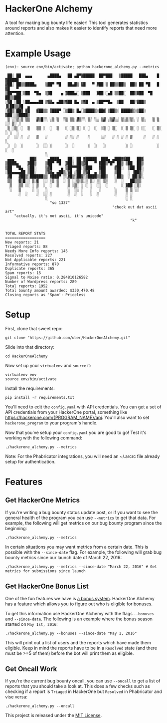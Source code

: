 # HackerOne Alchemy
A tool for making bug bounty life easier! This tool generates statistics around reports and also makes it easier to identify reports that need more attention.

# Example Usage
```
(env)~ source env/bin/activate; python hackerone_alchemy.py --metrics

 ██░ ██  ▄▄▄       ▄████▄   ██ ▄█▀▓█████  ██▀███   ▒█████   ███▄    █ ▓█████ 
▓██░ ██▒▒████▄    ▒██▀ ▀█   ██▄█▒ ▓█   ▀ ▓██ ▒ ██▒▒██▒  ██▒ ██ ▀█   █ ▓█   ▀ 
▒██▀▀██░▒██  ▀█▄  ▒▓█    ▄ ▓███▄░ ▒███   ▓██ ░▄█ ▒▒██░  ██▒▓██  ▀█ ██▒▒███   
░▓█ ░██ ░██▄▄▄▄██ ▒▓▓▄ ▄██▒▓██ █▄ ▒▓█  ▄ ▒██▀▀█▄  ▒██   ██░▓██▒  ▐▌██▒▒▓█  ▄ 
░▓█▒░██▓ ▓█   ▓██▒▒ ▓███▀ ░▒██▒ █▄░▒████▒░██▓ ▒██▒░ ████▓▒░▒██░   ▓██░░▒████▒
 ▒ ░░▒░▒ ▒▒   ▓▒█░░ ░▒ ▒  ░▒ ▒▒ ▓▒░░ ▒░ ░░ ▒▓ ░▒▓░░ ▒░▒░▒░ ░ ▒░   ▒ ▒ ░░ ▒░ ░
 ▒ ░▒░ ░  ▒   ▒▒ ░  ░  ▒   ░ ░▒ ▒░ ░ ░  ░  ░▒ ░ ▒░  ░ ▒ ▒░ ░ ░░   ░ ▒░ ░ ░  ░
 ░  ░░ ░  ░   ▒   ░        ░ ░░ ░    ░     ░░   ░ ░ ░ ░ ▒     ░   ░ ░    ░   
 ░  ░  ░      ░  ░░ ░      ░  ░      ░  ░   ░         ░ ░           ░    ░  ░
                  ░                                                          
 ▄▄▄       ██▓     ▄████▄   ██░ ██ ▓█████  ███▄ ▄███▓▓██   ██▓               
▒████▄    ▓██▒    ▒██▀ ▀█  ▓██░ ██▒▓█   ▀ ▓██▒▀█▀ ██▒ ▒██  ██▒               
▒██  ▀█▄  ▒██░    ▒▓█    ▄ ▒██▀▀██░▒███   ▓██    ▓██░  ▒██ ██░               
░██▄▄▄▄██ ▒██░    ▒▓▓▄ ▄██▒░▓█ ░██ ▒▓█  ▄ ▒██    ▒██   ░ ▐██▓░               
 ▓█   ▓██▒░██████▒▒ ▓███▀ ░░▓█▒░██▓░▒████▒▒██▒   ░██▒  ░ ██▒▓░               
 ▒▒   ▓▒█░░ ▒░▓  ░░ ░▒ ▒  ░ ▒ ░░▒░▒░░ ▒░ ░░ ▒░   ░  ░   ██▒▒▒                
  ▒   ▒▒ ░░ ░ ▒  ░  ░  ▒    ▒ ░▒░ ░ ░ ░  ░░  ░      ░ ▓██ ░▒░                
  ░   ▒     ░ ░   ░         ░  ░░ ░   ░   ░      ░    ▒ ▒ ░░                 
      ░  ░    ░  ░░ ░       ░  ░  ░   ░  ░       ░    ░ ░                    
                  ░                                   ░ ░                    
                    "so 1337"
                                                "check out dat ascii art"
    "actually, it's not ascii, it's unicode"
                                                        "k"


TOTAL REPORT STATS
==================
New reports: 21
Triaged reports: 88
Needs More Info reports: 145
Resolved reports: 227
Not Applicable reports: 221
Informative reports: 870
Duplicate reports: 365
Spam reports: 15
Signal to Noise ratio: 0.284810126582
Number of Wordpress reports: 289
Total reports: 1952
Total bounty amount awarded: $330,470.48
Closing reports as 'Spam': Priceless
```

# Setup
First, clone that sweet repo:

```
git clone "https://github.com/uber/HackerOneAlchemy.git"
```

Slide into that directory:

```
cd HackerOneAlchemy
```

Now set up your `virtualenv` and `source` it:

```
virtualenv env
source env/bin/activate
```

Install the requirements:

```
pip install -r requirements.txt
```

You'll need to edit the `config.yaml` with API credentials. You can get a set of API credentials from your HackerOne portal, something like https://hackerone.com/{PROGRAM_NAME}/api. You'll also want to set `hackerone_program` to your program's handle.

Now that you've setup your `config.yaml` you are good to go! Test it's working with the following command:

```
./hackerone_alchemy.py --metrics
```

Note: For the Phabricator integrations, you will need an ~/.arcrc file already setup for authentication.

# Features

## Get HackerOne Metrics
If you're writing a bug bounty status update post, or if you want to see the general health of the program you can use `--metrics` to get that data. For example, the following will get metrics on our bug bounty program since the beginning:

```
./hackerone_alchemy.py --metrics
```

In certain situations you may want metrics from a certain date. This is possible with the `--since-date` flag. For example, the following will grab bug bounty metrics since our launch date of March 22, 2016:

```
./hackerone_alchemy.py --metrics --since-date "March 22, 2016" # Get metrics for submissions since launch
```

## Get HackerOne Bonus List
One of the fun features we have is [a bonus system](https://newsroom.uber.com/bug-bounty-program/). HackerOne Alchemy has a feature which allows you to figure out who is eligible for bonuses.

To get this information use HackerOne Alchemy with the flags `--bonuses` and `--since-date`. The following is an example where the bonus season started on `May 1st, 2016`:

```
./hackerone_alchemy.py --bonuses --since-date "May 1, 2016"
```

This will print out a list of users and the reports which have made them eligible. Keep in mind the reports have to be in a `Resolved` state (and there must be >=5 of them) before the bot will print them as eligible.

## Get Oncall Work
If you're the current bug bounty oncall, you can use `--oncall` to get a list of reports that you should take a look at. This does a few checks such as checking if a report is `Triaged` in HackerOne but `Resolved` in Phabricator and vise versa:

```
./hackerone_alchemy.py --oncall
```

This project is released under the [MIT License](LICENSE.md).
